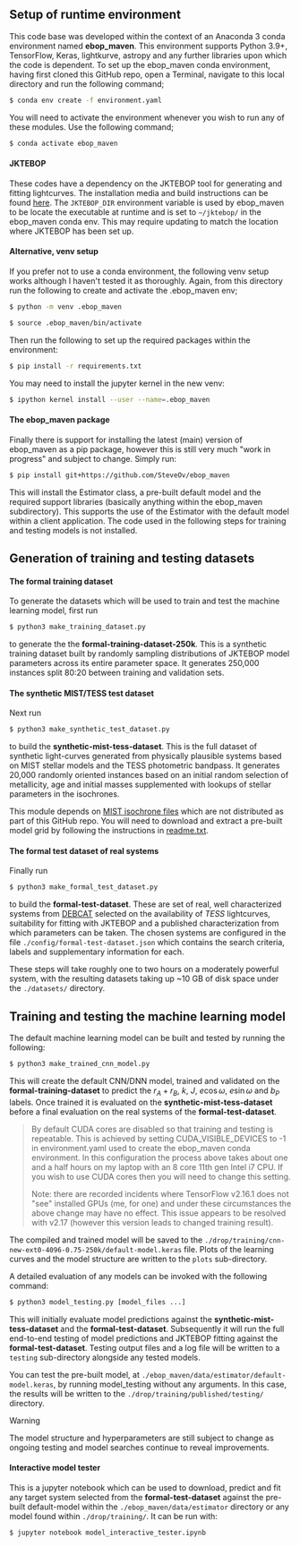 ## Setup of runtime environment
This code base was developed within the context of an Anaconda 3 conda environment named
**ebop_maven**. This environment supports Python 3.9+, TensorFlow, Keras, lightkurve, astropy
and any further libraries upon which the code is dependent. To set up the ebop_maven conda
environment, having first cloned this GitHub repo, open a Terminal, navigate to this local
directory and run the following command;
```sh
$ conda env create -f environment.yaml
```
You will need to activate the environment whenever you wish to run any of these modules.
Use the following command;
```sh
$ conda activate ebop_maven
```
#### JKTEBOP
These codes have a dependency on the JKTEBOP tool for generating and fitting lightcurves. The
installation media and build instructions can be found
[here](https://www.astro.keele.ac.uk/jkt/codes/jktebop.html). The `JKTEBOP_DIR` environment
variable is used by ebop_maven to be locate the executable at runtime and is set to `~/jktebop/`
in the ebop_maven conda env. This may require updating to match the location where JKTEBOP has
been set up.

#### Alternative, venv setup
If you prefer not to use a conda environment, the following venv setup works although I haven't
tested it as thoroughly. Again, from this directory run the following to create and activate the
.ebop_maven env;
```sh
$ python -m venv .ebop_maven

$ source .ebop_maven/bin/activate
```
Then run the following to set up the required packages within the environment:
```sh
$ pip install -r requirements.txt
```
You may need to install the jupyter kernel in the new venv:
```sh
$ ipython kernel install --user --name=.ebop_maven
```
#### The ebop_maven package
Finally there is support for installing the latest (main) version of ebop_maven as a
pip package, however this is still very much "work in progress" and subject to change.
Simply run:
```sh
$ pip install git+https://github.com/SteveOv/ebop_maven
```
This will install the Estimator class, a pre-built default model and the required support
libraries (basically anything within the ebop_maven subdirectory). This supports the use
of the Estimator with the default model within a client application. The code used in the
following steps for training and testing models is not installed.

## Generation of training and testing datasets

#### The formal training dataset
To generate the datasets which will be used to train and test the machine learning model, first run
```sh
$ python3 make_training_dataset.py
```
to generate the the **formal-training-dataset-250k**. This is a synthetic training dataset built
by randomly sampling distributions of JKTEBOP model parameters across its entire parameter space.
It generates 250,000 instances split 80:20 between training and validation sets.

#### The synthetic MIST/TESS test dataset
Next run
```sh
$ python3 make_synthetic_test_dataset.py
```
to build the **synthetic-mist-tess-dataset**. This is the full dataset of synthetic light-curves
generated from physically plausible systems based on MIST stellar models and the TESS photometric
bandpass. It generates 20,000 randomly oriented instances based on an initial random selection
of metallicity, age and initial masses supplemented with lookups of stellar parameters in the
isochrones.

This module depends on
[MIST isochrone files](http://waps.cfa.harvard.edu/MIST/data/tarballs_v1.2/MIST_v1.2_vvcrit0.4_basic_isos.txz)
which are not distributed as part of this GitHub repo. You will need to download and extract a
pre-built model grid by following the instructions in
[readme.txt](../blob/kopal2024/traininglib/data/mist/MIST_v1.2_vvcrit0.4_basic_isos/readme.txt). 

#### The formal test dataset of real systems
Finally run
```sh
$ python3 make_formal_test_dataset.py
```
to build the **formal-test-dataset**. These are set of real, well characterized systems from
[DEBCAT](https://www.astro.keele.ac.uk/jkt/debcat/) selected on the availability of _TESS_
lightcurves, suitability for fitting with JKTEBOP and a published characterization from which
parameters can be taken. The chosen systems are configured in the file
`./config/formal-test-dataset.json` which contains the search criteria, labels and supplementary
information for each. 

These steps will take roughly one to two hours on a moderately powerful system, with the resulting datasets taking up ~10 GB of disk space under the `./datasets/` directory.

## Training and testing the machine learning model
The default machine learning model can be built and tested by running the following:
```sh
$ python3 make_trained_cnn_model.py
```
This will create the default CNN/DNN model, trained and validated on the
**formal-training-dataset** to predict the $r_A+r_B$, $k$, $J$, $e\cos{\omega}$,
$e\sin{\omega}$ and $b_P$ labels. Once trained it is evaluated on the
**synthetic-mist-tess-dataset** before a final evaluation on the real systems of
the **formal-test-dataset**.

> By default CUDA cores are disabled so that training and testing is repeatable. 
> This is achieved by setting CUDA_VISIBLE_DEVICES to -1 in environment.yaml used to create
> the ebop_maven conda environment. In this configuration the process above takes about
> one and a half hours on my laptop with an 8 core 11th gen Intel i7 CPU. If you wish to use
> CUDA cores then you will need to change this setting.
>
> Note: there are recorded incidents where TensorFlow v2.16.1 does not "see" installed GPUs
> (me, for one) and under these circumstances the above change may have no effect. This issue
> appears to be resolved with v2.17 (however this version leads to changed training result).

The compiled and trained model will be saved to the 
`./drop/training/cnn-new-ext0-4096-0.75-250k/default-model.keras` file.
Plots of the learning curves and the model structure are written to the `plots` sub-directory.

A detailed evaluation of any models can be invoked with the following command:
```sh
$ python3 model_testing.py [model_files ...]
```

This will initially evaluate model predictions against the **synthetic-mist-tess-dataset**
and the **formal-test-dataset**. Subsequently it will run the full end-to-end testing of
model predictions and JKTEBOP fitting against the **formal-test-dataset**. Testing output
files and a log file will be written to a `testing` sub-directory alongside any tested models. 

You can test the pre-built model, at `./ebop_maven/data/estimator/default-model.keras`, by
running model_testing without any arguments. In this case, the results will be written to
the `./drop/training/published/testing/` directory.

> [!WARNING]  
> The model structure and hyperparameters are still subject to change as ongoing testing and
> model searches continue to reveal improvements.

#### Interactive model tester
This is a jupyter notebook which can be used to download, predict and fit any target
system selected from the **formal-test-dataset** against the pre-built default-model within
the `./ebop_maven/data/estimator` directory or any model found within `./drop/training/`.
It can be run with:
```sh
$ jupyter notebook model_interactive_tester.ipynb
```
